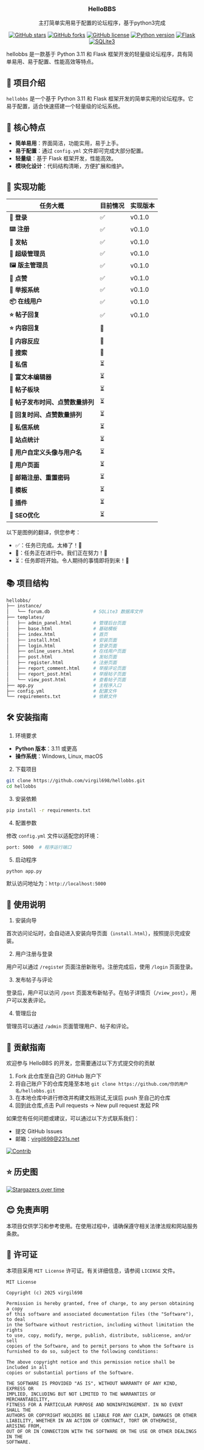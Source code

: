 <br />

<div align="center">
<h3 align="center">HelloBBS</h3>

<p align="center">
  主打简单实用易于配置的论坛程序，基于python3完成
</p>

[![GitHub stars](https://img.shields.io/github/stars/virgil698/hellobbs.svg)](https://github.com/virgil698/hellobbs/stargazers)
[![GitHub forks](https://img.shields.io/github/forks/virgil698/hellobbs.svg)](https://github.com/virgil698/hellobbs/network)
[![GitHub license](https://img.shields.io/github/license/virgil698/hellobbs.svg)](https://github.com/virgil698/hellobbs/blob/main/LICENSE)
[![Python version](https://img.shields.io/badge/python-3.11-blue)](https://www.python.org/downloads/release/python-3110/)
[![Flask](https://img.shields.io/badge/Flask-1.1.4-blueviolet)](https://pypi.org/project/Flask/)
[![SQLite3](https://img.shields.io/badge/SQLite3-3.35.0-orange)](https://www.sqlite.org/index.html)

</div>

hellobbs 是一款基于 Python 3.11 和 Flask 框架开发的轻量级论坛程序，具有简单易用、易于配置、性能高效等特点。

## 📖 项目介绍

`hellobbs` 是一个基于 Python 3.11 和 Flask 框架开发的简单实用的论坛程序。它易于配置，适合快速搭建一个轻量级的论坛系统。

## 🌟 核心特点

- **简单易用**：界面简洁，功能实用，易于上手。
- **易于配置**：通过 `config.yml` 文件即可完成大部分配置。
- **轻量级**：基于 Flask 框架开发，性能高效。
- **模块化设计**：代码结构清晰，方便扩展和维护。

## 🌟 实现功能

| 任务大概 | 目前情况 | 实现版本  |
|---|---|---|
| **🔌 登录** | ✅ | v0.1.0 |
| **⌨️ 注册** | ✅ | v0.1.0 |
| **🔐 发帖** | ✅ | v0.1.0 |
| **🎈 超级管理员**  | ✅ | v0.1.0 |
| **🖼 版主管理员** | ✅ | v0.1.0 |
| **👤 点赞** | ✅ | v0.1.0 |
| **🧱 举报系统** | ✅ | v0.1.0 |
| **📦 在线用户** | ✅ | v0.1.0 |
| **⭐ 帖子回复** | ✅ | v0.1.0 |
| **⭐ 内容回复** | 🚧 |        |
| **🔬 内容反应** | 🚧 |        |
| **🚀 搜索** | 🚧 |        |
| **🚀 私信** | ⏳ |        |
| **🚀 富文本编辑器** | ⏳ |        |
| **🚀 帖子板块** | ⏳ |        |
| **🚀 帖子发布时间、点赞数量排列** | ⏳ |        |
| **🚀 回复时间、点赞数量排列** | ⏳ |        |
| **🚀 私信系统** | ⏳ |        |
| **🚀 站点统计** | ⏳ |        |
| **🚀 用户自定义头像与用户名** | ⏳ |        |
| **🚀 用户页面** | ⏳ |        |
| **🚀 邮箱注册、重置密码** | ⏳ |        |
| **🚀 模板** | ⏳ |        |
| **🚀 插件** | ⏳ |        |
| **🚀 SEO优化** | ⏳ |        |

以下是图例的翻译，供您参考：

- ✅：任务已完成。太棒了！🎉
- 🚧：任务正在进行中。我们正在努力！💪
- ⏳：任务即将开始。令人期待的事情即将到来！🌠



## 📚 项目结构
```bash
hellobbs/
├── instance/
│   └── forum.db                # SQLite3 数据库文件
├── templates/
│   ├── admin_panel.html        # 管理后台页面
│   ├── base.html               # 基础模板
│   ├── index.html              # 首页
│   ├── install.html            # 安装页面
│   ├── login.html              # 登录页面
│   ├── online_users.html       # 在线用户页面
│   ├── post.html               # 发帖页面
│   ├── register.html           # 注册页面
│   ├── report_comment.html     # 举报评论页面
│   ├── report_post.html        # 举报帖子页面
│   └── view_post.html          # 查看帖子页面
├── app.py                      # 主程序入口
├── config.yml                  # 配置文件
└── requirements.txt            # 依赖文件
```

## 🛠️ 安装指南

1. 环境要求

- **Python 版本**：3.11 或更高
- **操作系统**：Windows, Linux, macOS

2. 下载项目

```bash
git clone https://github.com/virgil698/hellobbs.git
cd hellobbs
```

3. 安装依赖

```bash
pip install -r requirements.txt
```

4. 配置参数

修改 `config.yml` 文件以适配您的环境：

```bash
port: 5000  # 程序运行端口
```

5. 启动程序

```bash
python app.py
```

默认访问地址为：`http://localhost:5000`

## 🎯 使用说明

1. 安装向导

首次访问论坛时，会自动进入安装向导页面（`install.html`），按照提示完成安装。

2. 用户注册与登录

用户可以通过 `/registe`r 页面注册新账号。注册完成后，使用 `/login` 页面登录。

3. 发布帖子与评论

登录后，用户可以访问 `/post` 页面发布新帖子。在帖子详情页（`/view_post`），用户可以发表评论。

4. 管理后台

管理员可以通过 `/admin` 页面管理用户、帖子和评论。

## 🤝 贡献指南

欢迎参与 HelloBBS 的开发，您需要通过以下方式提交你的贡献

1. Fork 此仓库至自己的 GitHub 账户下
2. 将自己账户下的仓库克隆至本地
   `git clone https://github.com/你的用户名/hellobbs.git`
3. 在本地仓库中进行修改并构建文档测试,无误后 push 至自己的仓库
4. 回到此仓库,点击 Pull requests -> New pull request 发起 PR

如果您有任何问题或建议，可以通过以下方式联系我们：

- 提交 GitHub Issues
- 邮箱：virgil698@231s.net

[![Contrib](https://contrib.rocks/image?repo=virgil698/hellobbs)](https://github.com/virgil698/hellobbs/graphs/contributors)

## ⭐ 历史图

[![Stargazers over time](https://starchart.cc/virgil698/hellobbs.svg?variant=adaptive)](https://starchart.cc/virgil698/hellobbs)

## 😊 免责声明

本项目仅供学习和参考使用。在使用过程中，请确保遵守相关法律法规和网站服务条款。

## 🎫 许可证

本项目采用 `MIT License` 许可证。有关详细信息，请参阅 `LICENSE` 文件。

```
MIT License

Copyright (c) 2025 virgil698

Permission is hereby granted, free of charge, to any person obtaining a copy
of this software and associated documentation files (the "Software"), to deal
in the Software without restriction, including without limitation the rights
to use, copy, modify, merge, publish, distribute, sublicense, and/or sell
copies of the Software, and to permit persons to whom the Software is
furnished to do so, subject to the following conditions:

The above copyright notice and this permission notice shall be included in all
copies or substantial portions of the Software.

THE SOFTWARE IS PROVIDED "AS IS", WITHOUT WARRANTY OF ANY KIND, EXPRESS OR
IMPLIED, INCLUDING BUT NOT LIMITED TO THE WARRANTIES OF MERCHANTABILITY,
FITNESS FOR A PARTICULAR PURPOSE AND NONINFRINGEMENT. IN NO EVENT SHALL THE
AUTHORS OR COPYRIGHT HOLDERS BE LIABLE FOR ANY CLAIM, DAMAGES OR OTHER
LIABILITY, WHETHER IN AN ACTION OF CONTRACT, TORT OR OTHERWISE, ARISING FROM,
OUT OF OR IN CONNECTION WITH THE SOFTWARE OR THE USE OR OTHER DEALINGS IN THE
SOFTWARE.
```
